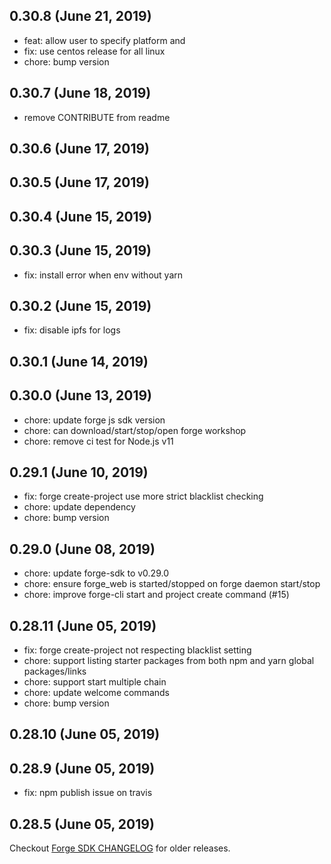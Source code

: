 ## 0.30.8 (June 21, 2019)

- feat: allow user to specify platform and
- fix: use centos release for all linux
- chore: bump version

## 0.30.7 (June 18, 2019)

- remove CONTRIBUTE from readme

## 0.30.6 (June 17, 2019)


## 0.30.5 (June 17, 2019)


## 0.30.4 (June 15, 2019)


## 0.30.3 (June 15, 2019)

- fix: install error when env without yarn


## 0.30.2 (June 15, 2019)

- fix: disable ipfs for logs


## 0.30.1 (June 14, 2019)


## 0.30.0 (June 13, 2019)

- chore: update forge js sdk version
- chore: can download/start/stop/open forge workshop
- chore: remove ci test for Node.js v11

## 0.29.1 (June 10, 2019)

- fix: forge create-project use more strict blacklist checking
- chore: update dependency
- chore: bump version

## 0.29.0 (June 08, 2019)

- chore: update forge-sdk to v0.29.0
- chore: ensure forge_web is started/stopped on forge daemon start/stop
- chore: improve forge-cli start and project create command (#15)

## 0.28.11 (June 05, 2019)

- fix: forge create-project not respecting blacklist setting
- chore: support listing starter packages from both npm and yarn global packages/links
- chore: support start multiple chain
- chore: update welcome commands
- chore: bump version

## 0.28.10 (June 05, 2019)


## 0.28.9 (June 05, 2019)

- fix: npm publish issue on travis


## 0.28.5 (June 05, 2019)

Checkout [Forge SDK CHANGELOG](https://github.com/ArcBlock/forge-js/blob/master/CHANGELOG.md) for older releases.

